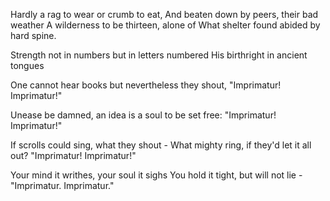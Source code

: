 Hardly a rag to wear or crumb to eat,
And beaten down by peers, their bad weather
A wilderness to be thirteen, alone of
What shelter found abided by hard spine.

Strength not in numbers but in letters numbered
His birthright in ancient tongues

One cannot hear books but nevertheless they shout,
"Imprimatur! Imprimatur!"

Unease be damned, an idea is a soul to be set free:
"Imprimatur! Imprimatur!"

If scrolls could sing, what they shout -
What mighty ring, if they'd let it all out?
"Imprimatur! Imprimatur!"

Your mind it writhes, your soul it sighs
You hold it tight, but will not lie -
"Imprimatur. Imprimatur."